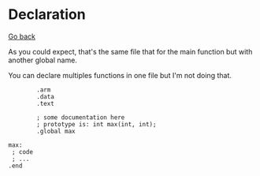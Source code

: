 # Declaration

[Go back](../index.md#)

As you could expect, that's the same file that for the main function but with another global name.

You can declare multiples functions in one file but I'm not doing that.

```asm6502
        .arm
        .data
        .text

        ; some documentation here
        ; prototype is: int max(int, int);
        .global max

max:
 ; code
 ; ...
.end
```